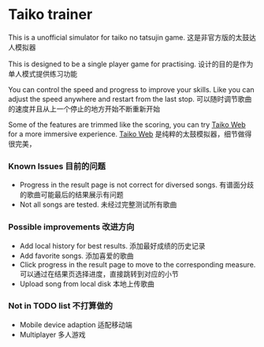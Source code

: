# Taiko trainer

This is a unofficial simulator for taiko no tatsujin game. 这是非官方版的太鼓达人模拟器

This is designed to be a single player game for practising. 设计的目的是作为单人模式提供练习功能

You can control the speed and progress to improve your skills.
Like you can adjust the speed anywhere and restart from the last stop. 可以随时调节歌曲的速度并且从上一个停止的地方开始不断重新开始

Some of the features are trimmed like the scoring, you can try [Taiko Web](https://taiko.bui.pm/) for a more immersive experience.
[Taiko Web](https://taiko.bui.pm/) 是纯粹的太鼓模拟器，细节做得很完美，
### Known Issues 目前的问题
- Progress in the result page is not correct for diversed songs. 有谱面分歧的歌曲可能最后的结果展示有问题
- Not all songs are tested. 未经过完整测试所有歌曲

### Possible improvements 改进方向
- Add local history for best results. 添加最好成绩的历史记录
- Add favorite songs. 添加喜爱的歌曲
- Click progress in the result page to move to the corresponding measure. 可以通过在结果页选择进度，直接跳转到对应的小节
- Upload song from local disk 本地上传歌曲

### Not in TODO list 不打算做的
- Mobile device adaption 适配移动端
- Multiplayer 多人游戏
